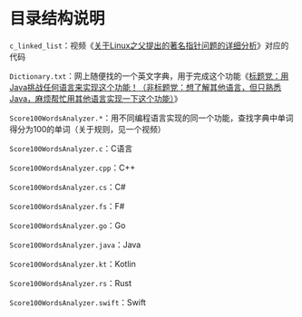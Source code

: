 # 目录结构说明

`c_linked_list`：视频《[关于Linux之父提出的著名指针问题的详细分析](https://www.bilibili.com/video/BV1H94y1j7L7)》对应的代码

`Dictionary.txt`：网上随便找的一个英文字典，用于完成这个功能《[标题党：用Java挑战任何语言来实现这个功能！（非标题党：想了解其他语言，但只熟悉Java，麻烦帮忙用其他语言实现一下这个功能）](https://www.bilibili.com/video/BV1Vu4y1s7Le)》

`Score100WordsAnalyzer.*`：用不同编程语言实现的同一个功能，查找字典中单词得分为100的单词（关于规则，见一个视频）

`Score100WordsAnalyzer.c`：C语言

`Score100WordsAnalyzer.cpp`：C++

`Score100WordsAnalyzer.cs`：C#

`Score100WordsAnalyzer.fs`：F#

`Score100WordsAnalyzer.go`：Go

`Score100WordsAnalyzer.java`：Java

`Score100WordsAnalyzer.kt`：Kotlin

`Score100WordsAnalyzer.rs`：Rust

`Score100WordsAnalyzer.swift`：Swift